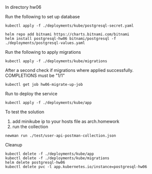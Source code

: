 In directory hw06 

Run the following to set up database
```shell
kubectl apply -f ./deployments/kube/postgresql-secret.yaml 

helm repo add bitnami https://charts.bitnami.com/bitnami
helm install postgresql-hw06 bitnami/postgresql -f ./deployments/postgresql-values.yaml
```

Run the following to apply migrations 
```shell
kubectl apply -f ./deployments/kube/migrations
```

After a second check if migrations where applied successfully. COMPLETIONS must be "1/1"
```shell
kubectl get job hw06-migrate-up-job
```

Run to deploy the service
```shell
kubectl apply -f ./deployments/kube/app
```

To test the solution  
1. add minikube ip to your hosts file as arch.homework
1. run the collection
```shell
newman run ./test/user-api-postman-collection.json
```

Cleanup
```shell
kubectl delete -f ./deployments/kube/app
kubectl delete -f ./deployments/kube/migrations
helm delete postgresql-hw06
kubectl delete pvc -l app.kubernetes.io/instance=postgresql-hw06
```